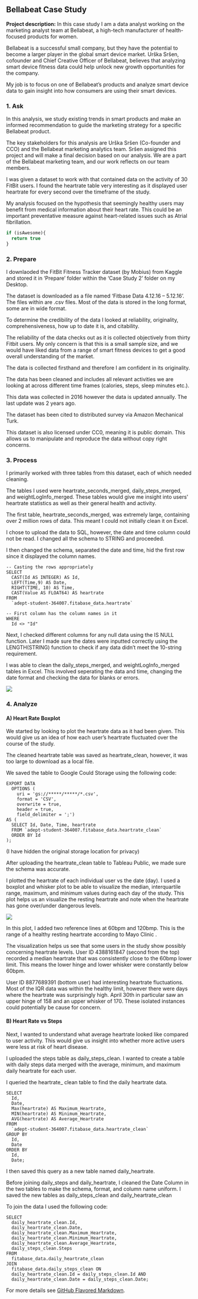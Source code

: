 ## Bellabeat Case Study

**Project description:** In this case study I am a data analyst working on the marketing analyst team at Bellabeat, a high-tech manufacturer of health-focused products for women. 

Bellabeat is a successful small company, but they have the potential to become a larger player in the global smart device market. Urška Sršen, cofounder and Chief Creative Officer of Bellabeat, believes that analyzing smart device fitness data could help unlock new growth opportunities for the company. 

My job is to focus on one of Bellabeat’s products and analyze smart device data to gain insight into how consumers are using their smart devices.

### 1. Ask

In this analysis, we study existing trends in smart products and make an informed recommendation to guide the marketing strategy for a specific Bellabeat product. 

The key stakeholders for this analysis are Urška Sršen (Co-founder and CCO) and the Bellabeat marketing analytics team. Sršen assigned this project and will make a final decision based on our analysis. We are a part of the Bellabeat marketing team, and our work reflects on our team members. 

I was given a dataset to work with that contained data on the activity of 30 FitBit users. I found the heartrate table very interesting as it displayed user heartrate for every second over the timeframe of the study. 

My analysis focused on the hypothesis that seemingly healthy users may benefit from medical information about their heart rate.
This could be an important preventative measure against heart-related issues such as Atrial fibrillation. 



```javascript
if (isAwesome){
  return true
}
```

### 2. Prepare

I downlaoded the FitBit Fitness Tracker dataset (by Mobius) from Kaggle and stored it in ‘Prepare’ folder within the ‘Case Study 2’ folder on my Desktop. 

The dataset is downloaded as a file named ‘Fitbase Data 4.12.16 – 5.12.16’. The files within are .csv files. Most of the data is stored in the long format, some are in wide format. 

To determine the credibility of the data I looked at reliability, originality, comprehensiveness, how up to date it is, and citability. 

The reliability of the data checks out as it is collected objectively from thirty Fitbit users. My only concern is that this is a small sample size, and we would have liked data from a range of smart fitness devices to get a good overall understanding of the market. 

The data is collected firsthand and therefore I am confident in its originality.

The data has been cleaned and includes all relevant activities we are looking at across different time frames (calories, steps, sleep minutes etc.). 

This data was collected in 2016 however the data is updated annually. The last update was 2 years ago. 

The dataset has been cited to distributed survey via Amazon Mechanical Turk. 

This dataset is also licensed under CC0, meaning it is public domain. This allows us to manipulate and reproduce the data without copy right concerns.


### 3. Process

I primarily worked with three tables from this dataset, each of which needed cleaning. 

The tables I used were heartrate_seconds_merged, daily_steps_merged, and weightLogInfo_merged. 
These tables would give me insight into users' heartrate statistics as well as their general health and activity. 

The first table, heartrate_seconds_merged, was extremely large, containing over 2 million rows of data. This meant I could not initially clean it on Excel.

I chose to upload the data to SQL, however, the date and time column could not be read. I changed all the schema to STRING and proceeded. 

I then changed the schema, separated the date and time, hid the first row since it displayed the column names.



```
-- Casting the rows appropriately
SELECT
  CAST(Id AS INTEGER) AS Id,
  LEFT(Time,9) AS Date,
  RIGHT(TIME, 10) AS Time,
  CAST(Value AS FLOAT64) AS heartrate
FROM
  `adept-student-364007.fitabase_data.heartrate`

-- First column has the column names in it
WHERE
  Id <> "Id"
```

Next, I checked different columns for any null data using the IS NULL function. Later I made sure the dates were inputted correctly using the LENGTH(STRING) function to check if any data didn’t meet the 10-string requirement.


I was able to clean the daily_steps_merged, and weightLogInfo_merged tables in Excel. 
This involved seperating the data and time, changing the date format and checking the data for blanks or errors.


<img src="images/dummy_thumbnail.jpg?raw=true"/>

### 4. Analyze

#### A) Heart Rate Boxplot
We started by looking to plot the heartrate data as it had been given. This would give us an idea of how each user’s heartrate fluctuated over the course of the study.

The cleaned heartrate table was saved as heartrate_clean, however, it was too large to download as a local file. 

We saved the table to Google Could Storage using the following code:

```
EXPORT DATA
  OPTIONS (
    uri = 'gs://*****/*****/*.csv',
    format = 'CSV',
    overwrite = true,
    header = true,
    field_delimiter = ';')
AS (
  SELECT Id, Date, Time, heartrate
  FROM `adept-student-364007.fitabase_data.heartrate_clean`
  ORDER BY Id
);
```
(I have hidden the original storage location for privacy)

After uploading the heartrate_clean table to Tableau Public, we made sure the schema was accurate. 

I plotted the heartrate of each individual user vs the date (day). I used a boxplot and whisker plot to be able to visualize the median, interquartile range, maximum, and minimum values during each day of the study. This plot helps us an visualize the resting heartrate and note when the heartrate has gone over/under dangerous levels. 

<img src="images/heartrate_boxplot.png?raw=true"/>

In this plot, I added two reference lines at 60bpm and 120bmp. This is the range of a healthy resting heartrate according to Mayo Clinic .

The visualization helps us see that some users in the study show possibly concerning heartrate levels. User ID 4388161847 (second from the top) recorded a median heartrate that was consistently close to the 60bmp lower limit. This means the lower hinge and lower whisker were constantly below 60bpm.


User ID 8877689391 (bottom user) had interesting heartrate fluctuations. Most of the IQR data was within the healthy limit, however there were days where the heartrate was surprisingly high. April 30th in particular saw an upper hinge of 158 and an upper whisker of 170. These isolated instances could potentially be cause for concern. 


#### B) Heart Rate vs Steps

Next, I wanted to understand what average heartrate looked like compared to user activity. This would give us insight into whether more active users were less at risk of heart disease. 

I uploaded the steps table as daily_steps_clean. I wanted to create a table with daily steps data merged with the average, minimum, and maximum daily heartrate for each user. 

I queried the heartrate_ clean table to find the daily heartrate data. 

```
SELECT 
  Id,
  Date,
  Max(heartrate) AS Maximum_Heartrate,
  MIN(heartrate) AS Minimum_Heartrate,
  AVG(heartrate) AS Average_Heartrate
FROM 
  `adept-student-364007.fitabase_data.heartrate_clean`
GROUP BY 
  Id,
  Date
ORDER BY
  Id,
  Date;
```

I then saved this query as a new table named daily_heartrate.

Before joining daily_steps and daily_heartrate, I cleaned the Date Column in the two tables to make the schema, format, and column name uniform. I saved the new tables as daily_steps_clean and daily_heartrate_clean

To join the data I used the following code:

```
SELECT
  daily_heartrate_clean.Id,
  daily_heartrate_clean.Date,
  daily_heartrate_clean.Maximum_Heartrate,
  daily_heartrate_clean.Minimum_Heartrate,
  daily_heartrate_clean.Average_Heartrate,
  daily_steps_clean.Steps
FROM 
  fitabase_data.daily_heartrate_clean
JOIN
  fitabase_data.daily_steps_clean ON
  daily_heartrate_clean.Id = daily_steps_clean.Id AND
  daily_heartrate_clean.Date = daily_steps_clean.Date;
```






For more details see [GitHub Flavored Markdown](https://guides.github.com/features/mastering-markdown/).
